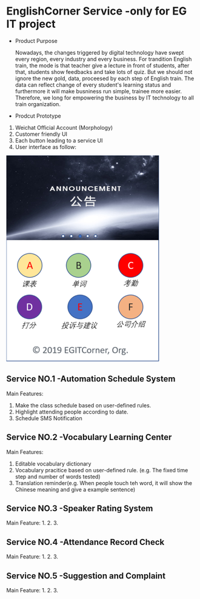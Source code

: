 # EnglishCorner Service -only for EG IT project
- Product Purpose
  
  Nowadays, the changes triggered by digital technology have swept every region, every industry and every business. For trandition English train, the mode is that teacher give a lecture in front of students, after that, students show feedbacks and take lots of quiz. But we should not ignore the new gold, data, proceesed by each step of English train. The data can reflect change of every student's learning status and furthermore it will make busniness run simple, trainee more easier. Therefore, we long for empowering the business by IT technology to all train organization.
- Prodcut Prototype
1. Weichat Official Account (Morphology)
2. Customer friendly UI
3. Each button leading to a service UI
4. User interface as follow:

![image](https://github.com/AlwaySummit/EnglishCorner/blob/master/product.PNG)



## Service NO.1 -Automation Schedule System

Main Features:
1. Make the class schedule based on user-defined rules.
2. Highlight attending people according to date. 
3. Schedule SMS Notification

## Service NO.2 -Vocabulary Learning Center

Main Features:
1. Editable vocabulary dictionary
2. Vocabulary pracitice based on user-defined rule. (e.g. The fixed time step and number of words tested)
3. Translation reminder(e.g. When people touch teh word, it will show the Chinese meaning and give a example sentence)

## Service NO.3 -Speaker Rating System

Main Feature:
1.
2.
3.

## Service NO.4 -Attendance Record Check

Main Feature:
1.
2.
3.

## Service NO.5 -Suggestion and Complaint

Main Feature:
1.
2.
3.
